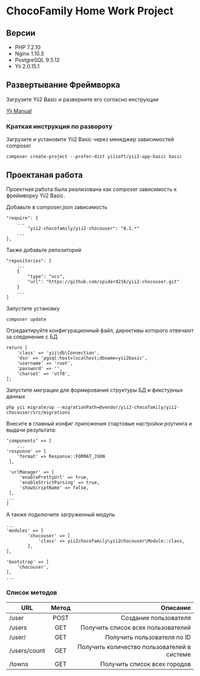 # ChocoFamily Home Work Project

## Версии

- PHP 7.2.10
- Nginx 1.10.3
- PostgreSQL 9.5.12
- Yii 2.0.15.1


## Развертывание Фреймворка

Загрузите Yii2 Basic и разверните его согласно инструкции

[Yii Manual](https://www.yiiframework.com/doc/guide/2.0/en/start-installation)

### Краткая инструкция по развороту

Загрузите и установите Yii2 Basic через менеджер зависимостей composer

```
composer create-project --prefer-dist yiisoft/yii2-app-basic basic
```

## Проектаная работа

Проектная работа была реализована как composer зависимость к фреймворку Yii2 Basic.

Добавьте в composer.json зависимость

```
"require": {
    ...
        "yii2-chocofamily/yii2-chocouser": "0.1.*"
    ...
},
```

Также добавьте репозиторий

```
"repositories": [
	...
	{
    	"type": "vcs",
		"url": "https://github.com/spider4216/yii2-chocouser.git"
	}
	...
]

```

Запустите установку

```
composer update
```

Отредактируйте конфигурационный файл, директивы которого отвечают за соединение с БД

```
return [
    'class' => 'yii\db\Connection',
    'dsn' => 'pgsql:host=localhost;dbname=yii2basic',
    'username' => 'root',
    'password' => '',
    'charset' => 'utf8',
];

```

Запустите миграции для формирования структуры БД и фикстурных данных

```
php yii migrate/up --migrationPath=@vendor/yii2-chocofamily/yii2-chocouser/src/migrations

```
Внесите в главный конфиг приложения стартовые настройки роутинга и выдачи результата:

```
‘components’ => [
    ...
'response' => [
	'format' => Response::FORMAT_JSON
 ],

 'urlManager' => [
     'enablePrettyUrl' => true,
     'enableStrictParsing' => true,
     'showScriptName' => false,
 ],
...
]

```
А также подключите загруженный модуль

```
...
'modules' => [
        'chocouser' => [
            'class' => yii2chocofamily\yii2chocouser\Module::class,
        ],
],

'bootstrap' => [
    'chocouser',
],
...

```

### Список методов

| URL          | Метод | Описание                                    |
| ------------ |:-----:| -------------------------------------------:|
| /user        | POST  | Создание пользователя                       |
| /users       | GET   | Получить список всех пользователей          |
| /user/<id>   | GET   | Получить пользователя по ID                 |
| /users/count | GET   | Получить количество пользователей в системе |
| /towns       | GET   | Получить список всех городов                |